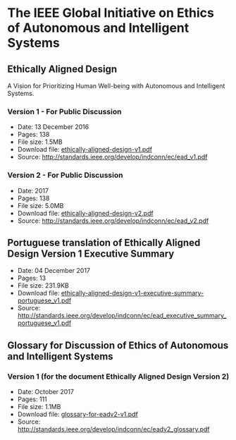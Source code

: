 # The IEEE Global Initiative on Ethics of Autonomous and Intelligent Systems

## Ethically Aligned Design

A Vision for Prioritizing Human Well-being with Autonomous and Intelligent
Systems.

### Version 1 - For Public Discussion

- Date: 13 December 2016
- Pages: 138
- File size: 1.5MB
- Download file: [ethically-aligned-design-v1.pdf](ethically-aligned-design-v1.pdf)
- Source: <http://standards.ieee.org/develop/indconn/ec/ead_v1.pdf>

### Version 2 - For Public Discussion

- Date: 2017
- Pages: 138
- File size: 5.0MB
- Download file: [ethically-aligned-design-v2.pdf](ethically-aligned-design-v2.pdf)
- Source: <http://standards.ieee.org/develop/indconn/ec/ead_v2.pdf>

## Portuguese translation of Ethically Aligned Design Version 1 Executive Summary

- Date: 04 December 2017 <!-- Was on PDF metadata -->
- Pages: 13
- File size: 231.9KB
- Download file: [ethically-aligned-design-v1-executive-summary-portuguese_v1.pdf](ethically-aligned-design-v1-executive-summary-portuguese_v1.pdf)
- Source: <http://standards.ieee.org/develop/indconn/ec/ead_executive_summary_portuguese_v1.pdf>

## Glossary for Discussion of Ethics of Autonomous and Intelligent Systems

### Version 1 (for the document Ethically Aligned Design Version 2)

- Date: October 2017
- Pages: 111
- File size: 1.1MB
- Download file: [glossary-for-eadv2-v1.pdf](glossary-for-eadv2-v1.pdf)
- Source: <http://standards.ieee.org/develop/indconn/ec/eadv2_glossary.pdf>
